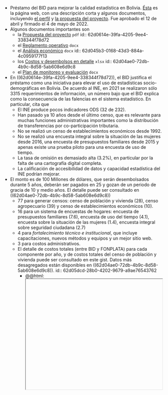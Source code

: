 - Préstamo del BID para mejorar la calidad estadística en Bolivia. [Ésta](https://www.iadb.org/es/project/BO-L1220) es la página web, con una descripción corta y algunos documentos, incluyendo [el perfil](https://idbdocs.iadb.org/wsdocs/getdocument.aspx?docnum=EZSHARE-557953943-1) y [la propuesta del proyecto](https://idbdocs.iadb.org/wsdocs/getdocument.aspx?docnum=EZSHARE-557953943-27). Fue aprobado el 12 de abril y firmado el 4 de mayo de 2022.
- Algunos documentos importantes son
	- la [Propuesta del proyecto](https://idbdocs.iadb.org/wsdocs/getdocument.aspx?docnum=EZSHARE-557953943-27) `pdf`
	  id:: 62d0614e-39fa-4205-9ee4-338344f78d72
	- el [Reglamento operativo](http://idbdocs.iadb.org/wsdocs/getDocument.aspx?DOCNUM=EZSHARE-557953943-12) `docx`
	- el [Análisis económico](http://idbdocs.iadb.org/wsdocs/getDocument.aspx?DOCNUM=EZSHARE-557953943-4) `docx`
	  id:: 62d045b3-0168-43d3-884a-4c0959177f13
	- los [Costos y desembolsos en detalle](https://idbdocs.iadb.org/wsdocs/getDocument.aspx?DOCNUM=EZSHARE-557953943-6) `xlsx`
	  id:: 62d04ae0-72db-4b9c-8d58-5ab608e6d9c8
	- el [Plan de monitoreo y evaluación](http://idbdocs.iadb.org/wsdocs/getDocument.aspx?DOCNUM=EZSHARE-557953943-10) `docx`
- En ((62d0614e-39fa-4205-9ee4-338344f78d72)), el BID justifica el préstamo como una iniciativa para elevar el uso de estadísticas socio-demográficas en Bolivia. De acuerdo al INE, en 2021 se realizaron sólo 3315 requerimientos de información, un número bajo que el BID explica como la consecuencia de las falencias en el sistema estadístico. En particular, cita que
	- El INE produce pocos indicadores ODS (32 de 232).
	- Han pasado ya 10 años desde el último censo, que es relevante para muchas funciones administrativas importantes como la distribución de transferencias por co-participación tributaria.
	- No se realizó un censo de establecimientos económicos desde 1992.
	- No se realizó una encuesta integral sobre la situación de las mujeres desde 2016, una encuesta de presupuestos familiares desde 2015 y apenas existe una prueba piloto para una encuesta de uso de tiempo.
	- La tasa de omisión es demasiado alta (3.2%), en particular por la falta de una cartografía digital completa.
	- La calificación de accesibilidad de datos y capacidad estadística del INE podrían mejorar.
- El monto es de 100 Millones de dólares, que serán desembolsados durante 5 años, deberán ser pagados en 25 y gozan de un periodo de gracia de 10 y medio años. El detalle puede ser consultado en ((62d04ae0-72db-4b9c-8d58-5ab608e6d9c8))
	- 77 para generar censos: censo de población y vivienda (28), censo agropecuario (39) y censo de establecimientos económicos (10).
	- 16 para un sistema de encuestas de hogares: encuesta de presupuestos familiares (7.6), encuesta de uso del tiempo (4.1), encuesta sobre la situación de las mujeres (1.4), encuesta integral sobre seguridad ciudadana (2.7)
	- 4 para _fortalecimiento técnico e institucional_, que incluye capacitaciones, nuevos métodos y equipos y un mejor sitio web.
	- 3 para costos administrativos.
	- El detalle de costos totales (entre BID y FONPLATA) para cada componente por año, y de costos totales del censo de población y vivienda puede ser consultado en este gist. Datos más desagregados están disponibles en ((62d04ae0-72db-4b9c-8d58-5ab608e6d9c8)).
	  id:: 62d05dcd-28b0-4202-9679-a9ae76543762
		- @@html: <iframe  width="100%" height="350" src="data:text/html;charset=utf-8, <head><base target='_blank' /></head><body><script src='https://gist.github.com/mauforonda/a5234531a4d2010bc5c0dffe5ef495c1.js'></script></body>">@@
		  template:: gist iframe
		  id:: 62d05637-fa4b-455c-8c70-42769b9a2997
- Algunos indicadores que considerarán son
	- Número de indicadores ODS que logren producir (actualmente sólo se producen 32 de los 232 indicadores).
	- Tiempo entre el fin del empadronamiento y la publicación de resultados del censo de población y vivienda. (18 meses en 2012, el promedio regional es 10)
	- La tasa de omisión del censo de población y vivienda (3.3 en 2012, que pretenden reducir a 1.9 según ((62d045b3-0168-43d3-884a-4c0959177f13)) )
	- La posición de [Bolivia en Open Data Inventory](https://odin.opendatawatch.com/Report/countryProfileUpdated/BOL?year=2020) (48 en 2020)
	- El desempeño de Bolivia en el [Statistical Performance Index](https://datatopics.worldbank.org/statisticalcapacity/SCIdashboard.aspx).
- Los objetivos del préstamo son:
	- Incrementar el uso de la información estadística oficial en la toma de decisiones públicas y privadas
		- Que se realicen 1096 requerimientos de información mensuales en 2026, desde 843 en 2021.
		- Que el dominio web del INE pase de la posición 298 en el ranking de país de alexa en 2021 a la posición 229 en 2026.
	- Mejorar la calidad de la información estadística oficial en términos de ROCA (Relevancia, Oportunidad, Confiabilidad, Accesibilidad)
		- Que se produzcan 51 indicadores ODS en 2026, de 32 en 2021.
		- Que se produzcan 2 censos con preguntas que aborden perspectivas de género en 2026, de 0 en 2021.
		- Que se produzca 1 censo con preguntas que permitan caracterizar la situación de personas con discapacidad en 2026, de 0 en 2021.
		- Que el censo de población y vivienda tome 12 meses entre el final del empadronamiento y la publicación de resultados, en comparación con los 18 meses que tomó en 2012.
		- Que el censo agropecuario tome 9 meses entre el final del empadronamiento y la publicación de resultados, en lugar de los 16 que tomó en 2013.
		- Que el censo de establecimientos económicos tome 9 meses.
		- Que la tasa de omisión en el censo de población y vivienda baje de 3.2% a 1.9%.
		  id:: 62d06cbd-ebc2-48aa-8d72-98f9426bb564
		- Que la tasa de no-respuesta en la encuesta de presupuestos familiares baje de 10.7% a 8%.
		- Que el índice ODIN de Bolivia suba de 47.5 en 2020 a 52.5 al final del proyecto.
		- Que se realicen 2 encuestas que indagan sobre aspectos sensibles de género en 2026, de 0 en 2021.
	- Fortalecer la institucionalidad del INE
		- Que la calificación de desempeño estadístico SPI suba de 62.7 en 2020 a 80 en 2026.
- Los factores que el BID creía que podían afectar más la programación del censo eran la disposición oportuna de recursos financieros, que debían mitigar coordinando con el Ministerio de Economía; la disposición de personal capacitado, que iban a mitigar contratando personal pronto y solicitando apoyo al Fondo de Población de las Naciones Unidas; y la capacidad de gobierno con autoridades locales, que debían mitigar mediante campañas de comunicación.
  id:: 62d03dc0-f921-4eb5-9647-32eb8b47dc27
- El BID ha realizado proyectos similares varias veces en otros países, por ejemplo [Argentina](https://idbdocs.iadb.org/wsdocs/getdocument.aspx?docnum=EZSHARE-676894069-53), [Honduras](https://idbdocs.iadb.org/wsdocs/getdocument.aspx?docnum=EZSHARE-2049065003-18) y [Paraguay](https://idbdocs.iadb.org/wsdocs/getdocument.aspx?docnum=EZSHARE-1532268048-55).
- Enlaces para actualizaciones
	- [Documentos](https://www.iadb.org/en/documents-search?query%5Bproject_number%5D=BO-L1220) del proyecto en la base del BID
	  id:: 62d08217-bc6e-48c7-9356-1ee2b1dbde2e